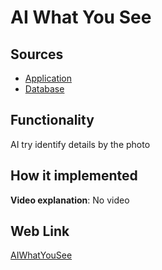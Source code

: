 # AI What You See

## Sources

- [Application](https://github.com/LearnFractal/FractalPlatform/tree/main/FractalPlatform.Examples/Applications/AIWhatYouSee/AIWhatYouSeeApplication.cs)
- [Database](https://github.com/LearnFractal/FractalPlatform/tree/main/FractalPlatform.Examples/Databases/AIWhatYouSee)

## Functionality

AI try identify details by the photo

## How it implemented

**Video explanation**: No video

## Web Link

[AIWhatYouSee](https://fraplat.com/jupiter/AIWhatYouSee)

